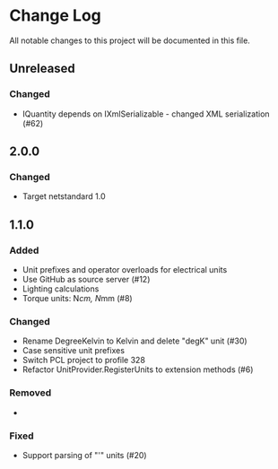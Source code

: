 # Change Log
All notable changes to this project will be documented in this file.

## Unreleased
### Changed
- IQuantity depends on IXmlSerializable - changed XML serialization  (#62)

## 2.0.0
### Changed
- Target netstandard 1.0

## 1.1.0
### Added
- Unit prefixes and operator overloads for electrical units
- Use GitHub as source server (#12)
- Lighting calculations
- Torque units: N*cm, N*mm (#8)

### Changed
- Rename DegreeKelvin to Kelvin and delete "degK" unit (#30)
- Case sensitive unit prefixes
- Switch PCL project to profile 328
- Refactor UnitProvider.RegisterUnits to extension methods (#6)

### Removed
- 

### Fixed
- Support parsing of "'" units (#20)
